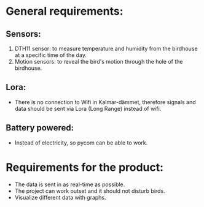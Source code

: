 # General requirements:

## Sensors:
1. DTH11 sensor: to measure temperature and humidity from the birdhouse at a specific time of the day. 
2. Motion sensors: to reveal the bird's motion through the hole of the birdhouse.

## Lora: 
* There is no connection to Wifi in Kalmar-dämmet, therefore signals and data should be sent via Lora (Long Range) instead of wifi. 

## Battery powered:
* Instead of electricity, so pycom can be able to work.


# Requirements for the product:
- The data is sent in as real-time as possible. 
- The project can work outset and it should not disturb birds.
- Visualize different data with graphs.
